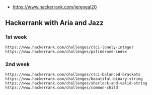 ##
 * https://www.hackerrank.com/jereneal20
 
## Hackerrank with Aria and Jazz
### 1st week
`https://www.hackerrank.com/challenges/ctci-lonely-integer`
`https://www.hackerrank.com/challenges/palindrome-index`

### 2nd week
`https://www.hackerrank.com/challenges/ctci-balanced-brackets`
`https://www.hackerrank.com/challenges/beautiful-binary-string`
`https://www.hackerrank.com/challenges/sherlock-and-valid-string`
`https://www.hackerrank.com/challenges/common-child`
